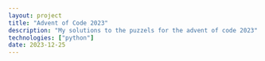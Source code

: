 ```yaml
---
layout: project
title: "Advent of Code 2023"
description: "My solutions to the puzzels for the advent of code 2023"
technologies: ["python"]
date: 2023-12-25
---
```

